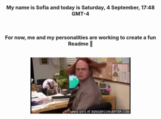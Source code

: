 


<div align="center">
<h3 >My name is Sofia and today is Saturday, 4 September, 17:48 GMT-4</h3><br>
<h3 >For now, me and my personalities are working to create a fun Readme 👋
</h3><br>
<img src='img/dwight.gif' alt='working...'/>
</div>
